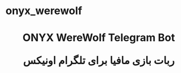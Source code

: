 # onyx_werewolf
<h1 align="center">
    ONYX WereWolf Telegram Bot<br>
  <p>ربات بازی مافیا برای تلگرام اونیکس </p>
	<br>
	<br>
</h1>

